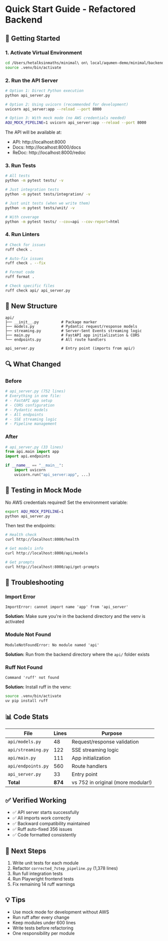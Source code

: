 # Quick Start Guide - Refactored Backend

## 🚀 Getting Started

### 1. Activate Virtual Environment
```bash
cd /Users/hetalksinmaths/minimal\ on\ local/aqumen-demo/minimal/backend
source .venv/bin/activate
```

### 2. Run the API Server
```bash
# Option 1: Direct Python execution
python api_server.py

# Option 2: Using uvicorn (recommended for development)
uvicorn api_server:app --reload --port 8000

# Option 3: With mock mode (no AWS credentials needed)
AQU_MOCK_PIPELINE=1 uvicorn api_server:app --reload --port 8000
```

The API will be available at:
- API: http://localhost:8000
- Docs: http://localhost:8000/docs
- ReDoc: http://localhost:8000/redoc

### 3. Run Tests
```bash
# All tests
python -m pytest tests/ -v

# Just integration tests
python -m pytest tests/integration/ -v

# Just unit tests (when we write them)
python -m pytest tests/unit/ -v

# With coverage
python -m pytest tests/ --cov=api --cov-report=html
```

### 4. Run Linters
```bash
# Check for issues
ruff check .

# Auto-fix issues
ruff check . --fix

# Format code
ruff format .

# Check specific files
ruff check api/ api_server.py
```

## 📁 New Structure

```
api/
├── __init__.py          # Package marker
├── models.py            # Pydantic request/response models
├── streaming.py         # Server-Sent Events streaming logic
├── main.py              # FastAPI app initialization & CORS
└── endpoints.py         # All route handlers

api_server.py            # Entry point (imports from api/)
```

## 🔍 What Changed

### Before
```python
# api_server.py (752 lines)
# Everything in one file:
# - FastAPI app setup
# - CORS configuration
# - Pydantic models
# - All endpoints
# - SSE streaming logic
# - Pipeline management
```

### After
```python
# api_server.py (33 lines)
from api.main import app
import api.endpoints

if __name__ == "__main__":
    import uvicorn
    uvicorn.run("api_server:app", ...)
```

## 🧪 Testing in Mock Mode

No AWS credentials required! Set the environment variable:

```bash
export AQU_MOCK_PIPELINE=1
python api_server.py
```

Then test the endpoints:

```bash
# Health check
curl http://localhost:8000/health

# Get models info
curl http://localhost:8000/api/models

# Get prompts
curl http://localhost:8000/api/get-prompts
```

## 🔧 Troubleshooting

### Import Error
```
ImportError: cannot import name 'app' from 'api_server'
```
**Solution:** Make sure you're in the backend directory and the venv is activated

### Module Not Found
```
ModuleNotFoundError: No module named 'api'
```
**Solution:** Run from the backend directory where the `api/` folder exists

### Ruff Not Found
```
Command 'ruff' not found
```
**Solution:** Install ruff in the venv:
```bash
source .venv/bin/activate
uv pip install ruff
```

## 📊 Code Stats

| File | Lines | Purpose |
|------|-------|---------|
| `api/models.py` | 48 | Request/response validation |
| `api/streaming.py` | 122 | SSE streaming logic |
| `api/main.py` | 111 | App initialization |
| `api/endpoints.py` | 560 | Route handlers |
| `api_server.py` | 33 | Entry point |
| **Total** | **874** | vs 752 in original (more modular!) |

## ✅ Verified Working

- ✅ API server starts successfully
- ✅ All imports work correctly
- ✅ Backward compatibility maintained
- ✅ Ruff auto-fixed 356 issues
- ✅ Code formatted consistently

## 🎯 Next Steps

1. Write unit tests for each module
2. Refactor `corrected_7step_pipeline.py` (1,378 lines)
3. Run full integration tests
4. Run Playwright frontend tests
5. Fix remaining 14 ruff warnings

## 💡 Tips

- Use mock mode for development without AWS
- Run ruff after every change
- Keep modules under 600 lines
- Write tests before refactoring
- One responsibility per module
